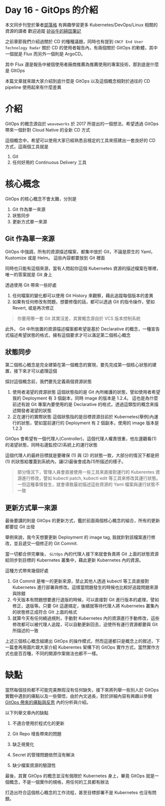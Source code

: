 Day  16 - GitOps 的介紹
===============================

本文同步刊登於筆者[部落格](https://hwchiu.com)
有興趣學習更多 Kubernetes/DevOps/Linux 相關的資源的讀者
歡迎追蹤 [矽谷牛的耕田筆記](https://www.facebook.com/technologynoteniu)





之前章節我們介紹過關於 CD 的種種議題，同時也有提到 `CNCF End User Technology Radar` 關於 CD 的使用者報告內，有兩個關於 GitOps 的軟體，其中一個就是 Flux 而另外一個則是 ArgoCD。

其中 Flux 還是報告中被個使用者廠商推薦為推薦使用的專案技術，那到底是什麼是 GItOps

本篇文章就來跟大家介紹到底什麼是 GitOps 以及這個概念相對於過往的 CD pipeline 使用起來有什麼差異



# 介紹

GitOps 的概念源自於 `weaveworks` 於 2017 所提出的一個想法，希望透過 GitOps 帶來一個針對 Cloud Native 的全新 CD 方式

這個概念中，希望可以使用大家已經熟悉且穩定的工具來搭建出一套良好的 CD 方式，這兩個工具就是

1. Git
2. 任何好用的 Continuous Delivery 工具



# 核心概念

GitOps 的核心概念不會太難，分別是

1. Git 作為單一來源
2. 狀態同步
3. 更新方式單一來源

## Git 作為單一來源

GitOps 中強調，所有的資源描述檔案，都集中放於 Git，不論是原生的 Yaml，Kustomize 或是 Helm。 這些內容都要放到 Git 裡面

同時也只能有這個來源，當有人問起你這個 Kubernetes 資源的描述檔案在哪裡，唯一的答案就是 Git 身上

透過使用 Git 帶來一些好處

1. 任何檔案的變化都可以使用 Git History 來觀察，藉此追蹤每個版本的差異
2. 如果有任何修改有問題，想要修復的話，都可以透過 Git 的指令操作，譬如 Revert, 或是再次修正

> 你要用哪一套 Git 其實沒差，其實概念源自於 VCS 版本控制系統

此外， Git 中所放置的資源描述檔案都希望是基於 Declarative 的概念，一種宣告式描述希望狀態的格式，擁有這個要求才可以滿足第二個核心概念

## 狀態同步

第二個核心概念是完全建築在第一個概念的實現，要先完成第一個核心狀態的建置，接下來才可以處理這個

探討這個概念前，我們要先定義兩個資源狀態

1. 使用者渴望的資源狀態
   這個狀態指的是 Git 內所維護的狀態，譬如使用者希望我的 Deployment 有 3 個副本，同時 image 的版本是 1.2.4。
   這也是為什麼前述有說 Git 專案內要使用的是 Declarative 的格式，透過這類型的概念來描述開發者渴望的狀態
2. 正在運行的實際狀態
   這個狀態指的是目標資源目前於 Kubernetes(舉例)內運行的狀態，譬如當前運行的 Deployment 有 2 個副本，使用的 image 版本是 1.2.3

GitOps 會希望有一個代理人(Controller)，這個代理人權責很重，他左邊觀看(1)的渴望狀態，同時右邊監控(2)系統上的運行狀態

這個代理人的最終目標就是要確保 (1) 與 (2) 的狀態一致，大部分的情況下都是把 (1) 的狀態給覆蓋到系統內，讓(2)最後會成為(1)所描述的樣子。

> 部分情況下，管理人員會直接使用一些工具來直接對運行的 Kuberentes 資源進行修改，譬如 kubectl patch, kubectl edit 等工具來修改其運行狀態。一但這種事情發生，就會導致最初描述這些資源的 Yaml 檔案與運行狀態不一致



## 更新方式單一來源

最後要講的則是 GitOps 的更新方式，鑑於前面兩個核心概念的組合，所有的更新都要從 Git 出發

舉例來說，我今天想要更新 Deployment 的 image tag, 我就針對該檔案進行修改，並且遞交一個修正的 Git Commit.

當一切都合併完畢後， `GitOps` 內的代理人接下來就會負責將 Git 上面的狀態資源給同步到目標的 Kubernetes 叢集中，藉此更新 Kubernetes 內的資源。

這種方式帶來幾個好處

1. Git Commit 是唯一的更新來源，禁止其他人透過 kubectl 等工具直接對 Kubernetes 進行部署與修改。這樣當問題發生的時候也比較好追蹤問題來源與除錯
2. 今天版本有問題想要進行退版的時候，可以直接對 Git 進行版本的處理，譬如修正，退版等。只要 Git 這邊搞定，後續就等待代理人將 Kubernetes 叢集內的狀態修正成符合 GIt 上面的格式
3. 就算今天有任何繞過規則，手動對 Kubernetes 內的資源進行手動修改，這些修改都可以被代理人追蹤，可以自動更新回去，迫使所有運行資源都要與 Git 所描述的一致



上述三個核心概念組建出 GitOps 的操作模式，然而這邊都只是概念上的敘述，下一篇會再用圖片跟大家介紹 Kuberentes 架構下的 GitOps 實作方式，當然實作方式也是百百種，不同的開源作案做法也都不一樣。



# 缺點

當然每個技術都不可能完美無瑕沒有任何缺失，接下來將列舉一些別人於 GitOps 實戰中遇到的痛點以及一些領悟，由於內文過長，對於詳細內容有興趣以參閱 [GitOps 帶來的痛點與反思](https://www.hwchiu.com/gitops-bad-and-ugly.html) 內的分析與介紹。

以下列舉文章內的缺點

1. 不適合使用於程式化的更新
2. Git Repo 增長帶來的問題

3. 缺乏視覺化
4. Secret 的管理問題依然沒有解決
5. 缺少檔案資源的驗證性



最後，其實 GitOps 的概念並沒有侷限於 Kubernetes 身上，畢竟 GitOps 就是一個概念，不是一個實作的規格，用任何的工具都有辦法

打造出符合這個核心概念的工作流程，甚至目標部署不是 Kubernetes 也沒有問題。